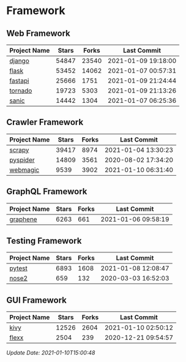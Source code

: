# Framework

## Web Framework
| Project Name | Stars | Forks | Last Commit |
| ------------ | ----- | ----- | ----------- |
| [django](https://github.com/django/django) | 54847 | 23540 | 2021-01-09 19:18:00 |
| [flask](https://github.com/pallets/flask) | 53452 | 14062 | 2021-01-07 00:57:31 |
| [fastapi](https://github.com/tiangolo/fastapi) | 25666 | 1751 | 2021-01-09 21:24:44 |
| [tornado](https://github.com/tornadoweb/tornado) | 19723 | 5303 | 2021-01-09 21:13:26 |
| [sanic](https://github.com/sanic-org/sanic) | 14442 | 1304 | 2021-01-07 06:25:36 |

## Crawler Framework
| Project Name | Stars | Forks | Last Commit |
| ------------ | ----- | ----- | ----------- |
| [scrapy](https://github.com/scrapy/scrapy) | 39417 | 8974 | 2021-01-04 13:30:23 |
| [pyspider](https://github.com/binux/pyspider) | 14809 | 3561 | 2020-08-02 17:34:20 |
| [webmagic](https://github.com/code4craft/webmagic) | 9539 | 3902 | 2021-01-10 06:31:40 |

## GraphQL Framework
| Project Name | Stars | Forks | Last Commit |
| ------------ | ----- | ----- | ----------- |
| [graphene](https://github.com/graphql-python/graphene) | 6263 | 661 | 2021-01-06 09:58:19 |

## Testing Framework
| Project Name | Stars | Forks | Last Commit |
| ------------ | ----- | ----- | ----------- |
| [pytest](https://github.com/pytest-dev/pytest) | 6893 | 1608 | 2021-01-08 12:08:47 |
| [nose2](https://github.com/nose-devs/nose2) | 659 | 132 | 2020-03-03 16:52:03 |

## GUI Framework
| Project Name | Stars | Forks | Last Commit |
| ------------ | ----- | ----- | ----------- |
| [kivy](https://github.com/kivy/kivy) | 12526 | 2604 | 2021-01-10 02:50:12 |
| [flexx](https://github.com/flexxui/flexx) | 2504 | 239 | 2020-12-21 09:54:57 |

*Update Date: 2021-01-10T15:00:48*